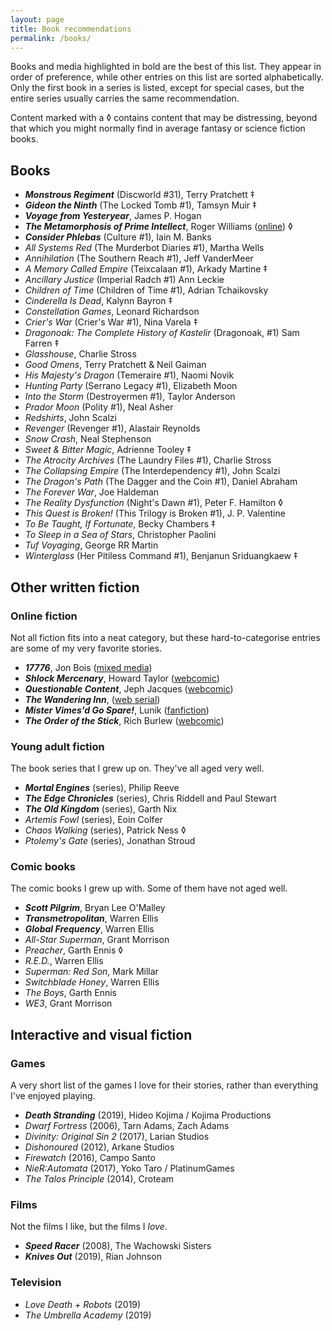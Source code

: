 ```yaml
---
layout: page
title: Book recommendations
permalink: /books/
---
```


Books and media highlighted in bold are the best of this list.
They appear in order of preference, while other entries on this list are sorted alphabetically.
Only the first book in a series is listed, except for special cases, but the entire series usually carries the same recommendation.

Content marked with a ◊ contains content that may be distressing, beyond that which you might normally find in average fantasy or science fiction books.

## Books

- _**Monstrous Regiment**_ (Discworld #31), Terry Pratchett ‡
- _**Gideon the Ninth**_ (The Locked Tomb #1), Tamsyn Muir ‡
- _**Voyage from Yesteryear**_, James P. Hogan
- _**The Metamorphosis of Prime Intellect**_, Roger Williams ([online][prime intellect]) ◊
- _**Consider Phlebas**_ (Culture #1), Iain M. Banks
- _All Systems Red_ (The Murderbot Diaries #1), Martha Wells
- _Annihilation_ (The Southern Reach #1), Jeff VanderMeer
- _A Memory Called Empire_ (Teixcalaan #1), Arkady Martine ‡
- _Ancillary Justice_ (Imperial Radch #1) Ann Leckie
- _Children of Time_ (Children of Time #1), Adrian Tchaikovsky
- _Cinderella Is Dead_, Kalynn Bayron ‡
- _Constellation Games_,  Leonard Richardson
- _Crier's War_ (Crier's War #1), Nina Varela ‡
- _Dragonoak: The Complete History of Kastelir_ (Dragonoak, #1) Sam Farren ‡
- _Glasshouse_, Charlie Stross
- _Good Omens_, Terry Pratchett & Neil Gaiman
- _His Majesty's Dragon_ (Temeraire #1), Naomi Novik
- _Hunting Party_ (Serrano Legacy #1), Elizabeth Moon
- _Into the Storm_ (Destroyermen #1), Taylor Anderson
- _Prador Moon_ (Polity #1), Neal Asher
- _Redshirts_, John Scalzi
- _Revenger_ (Revenger #1), Alastair Reynolds
- _Snow Crash_, Neal Stephenson
- _Sweet & Bitter Magic_, Adrienne Tooley ‡
- _The Atrocity Archives_ (The Laundry Files #1), Charlie Stross
- _The Collapsing Empire_ (The Interdependency #1), John Scalzi
- _The Dragon's Path_ (The Dagger and the Coin #1), Daniel Abraham
- _The Forever War_, Joe Haldeman
- _The Reality Dysfunction_ (Night's Dawn #1), Peter F. Hamilton ◊
- _This Quest is Broken!_ (This Trilogy is Broken #1), J. P. Valentine
- _To Be Taught, If Fortunate_, Becky Chambers ‡
- _To Sleep in a Sea of Stars_, Christopher Paolini
- _Tuf Voyaging_, George RR Martin
- _Winterglass_ (Her Pitiless Command #1), Benjanun Sriduangkaew ‡

## Other written fiction

### Online fiction

Not all fiction fits into a neat category, but these hard-to-categorise entries are some of my very favorite stories.

- _**17776**_, Jon Bois ([mixed media][17776])
- _**Shlock Mercenary**_, Howard Taylor ([webcomic][schlock mercenary])
- _**Questionable Content**_, Jeph Jacques ([webcomic][questionable content])
- _**The Wandering Inn**_, ([web serial][the wandering inn])
- _**Mister Vimes'd Go Spare!**_, Lunik ([fanfiction][mr vimes'd go spare])
- _**The Order of the Stick**_, Rich Burlew ([webcomic][order of the stick])

### Young adult fiction

The book series that I grew up on. They've all aged very well.

- _**Mortal Engines**_ (series), Philip Reeve
- _**The Edge Chronicles**_ (series), Chris Riddell and Paul Stewart
- _**The Old Kingdom**_ (series), Garth Nix
- _Artemis Fowl_ (series), Eoin Colfer
- _Chaos Walking_ (series), Patrick Ness ◊
- _Ptolemy's Gate_ (series), Jonathan Stroud

### Comic books

The comic books I grew up with. Some of them have not aged well.

- _**Scott Pilgrim**_, Bryan Lee O'Malley
- _**Transmetropolitan**_, Warren Ellis
- _**Global Frequency**_, Warren Ellis
- _All-Star Superman_, Grant Morrison
- _Preacher_, Garth Ennis ◊
- _R.E.D._, Warren Ellis
- _Superman: Red Son_, Mark Millar
- _Switchblade Honey_, Warren Ellis
- _The Boys_,  Garth Ennis
- _WE3_, Grant Morrison

## Interactive and visual fiction

### Games

A very short list of the games I love for their stories, rather than everything I've enjoyed playing.

- _**Death Stranding**_ (2019), Hideo Kojima / Kojima Productions
- _Dwarf Fortress_ (2006), Tarn Adams, Zach Adams
- _Divinity: Original Sin 2_ (2017), Larian Studios
- _Dishonoured_ (2012), Arkane Studios
- _Firewatch_ (2016), Campo Santo
- _NieR:Automata_ (2017),  Yoko Taro / PlatinumGames
- _The Talos Principle_ (2014), Croteam

### Films

Not the films I like, but the films I _love_.

- _**Speed Racer**_ (2008), The Wachowski Sisters
- _**Knives Out**_ (2019), Rian Johnson

### Television

- _Love Death + Robots_ (2019)
- _The Umbrella Academy_ (2019)

[methods of rationality]: http://www.fanfiction.net/s/5782108/1/Harry_Potter_and_the_Methods_of_Rationality
[mr vimes'd go spare]: http://archiveofourown.org/works/244534
[order of the stick]: http://www.giantitp.com/Comics.html
[prime intellect]: http://localroger.com/prime-intellect/
[schlock mercenary]: https://www.schlockmercenary.com/
[the wandering inn]: https://wanderinginn.com/
[questionable content]: questionablecontent.net/
[17776]: https://www.sbnation.com/a/17776-football/
